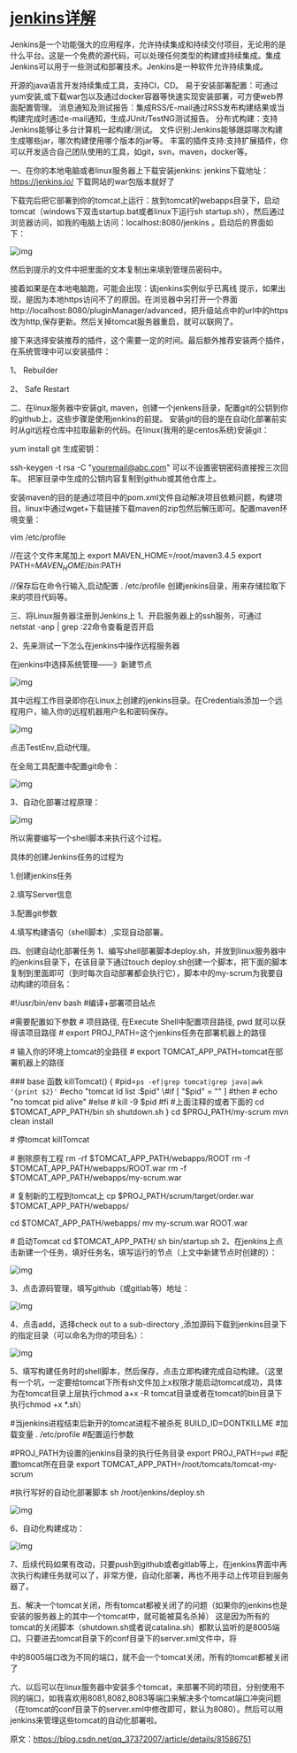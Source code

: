 # [jenkins详解](https://www.cnblogs.com/youyouxiaosheng-lh/p/11212340.html)

 

Jenkins是一个功能强大的应用程序，允许持续集成和持续交付项目，无论用的是什么平台。这是一个免费的源代码，可以处理任何类型的构建或持续集成。集成Jenkins可以用于一些测试和部署技术。Jenkins是一种软件允许持续集成。

开源的java语言开发持续集成工具，支持CI，CD。
易于安装部署配置：可通过yum安装,或下载war包以及通过docker容器等快速实现安装部署，可方便web界面配置管理。
消息通知及测试报告：集成RSS/E-mail通过RSS发布构建结果或当构建完成时通过e-mail通知，生成JUnit/TestNG测试报告。
分布式构建：支持Jenkins能够让多台计算机一起构建/测试。
文件识别:Jenkins能够跟踪哪次构建生成哪些jar，哪次构建使用哪个版本的jar等。
丰富的插件支持:支持扩展插件，你可以开发适合自己团队使用的工具，如git，svn，maven，docker等。



一、在你的本地电脑或者linux服务器上下载安装jenkins:
jenkins下载地址：https://jenkins.io/  下载网站的war包版本就好了

下载完后把它部署到你的tomcat上运行：放到tomcat的webapps目录下，启动tomcat（windows下双击startup.bat或者linux下运行sh startup.sh），然后通过浏览器访问，如我的电脑上访问：localhost:8080/jenkins 。启动后的界面如下：

 ![img](https://img2018.cnblogs.com/blog/1264752/201907/1264752-20190719113359634-1050292076.png)

 

然后到提示的文件中把里面的文本复制出来填到管理员密码中。

接着如果是在本地电脑跑，可能会出现：该jenkins实例似乎已离线 提示，如果出现，是因为本地https访问不了的原因。在浏览器中另打开一个界面http://localhost:8080/pluginManager/advanced，把升级站点中的url中的https改为http,保存更新。然后关掉tomcat服务器重启，就可以联网了。

​    接下来选择安装推荐的插件，这个需要一定的时间。最后额外推荐安装两个插件，在系统管理中可以安装插件：

1、 Rebuilder

2、 Safe Restart

 

二、在linux服务器中安装git, maven，创建一个jenkens目录，配置git的公钥到你的github上，这些步骤是使用jenkins的前提。
   安装git的目的是在自动化部署前实时从git远程仓库中拉取最新的代码。在linux(我用的是centos系统)安装git：

yum install git
   生成密钥：

ssh-keygen -t rsa -C "youremail@abc.com"
  可以不设置密钥密码直接按三次回车。 把家目录中生成的公钥内容复制到github或其他仓库上。   

  安装maven的目的是通过项目中的pom.xml文件自动解决项目依赖问题，构建项目。linux中通过wget+下载链接下载maven的zip包然后解压即可。配置maven环境变量：

vim /etc/profile

//在这个文件末尾加上
export MAVEN_HOME=/root/maven3.4.5
export PATH=$MAVEN_HOME/bin:$PATH

//保存后在命令行输入,启动配置
. /etc/profile
  创建jenkins目录，用来存储拉取下来的项目代码等。

 

三、将Linux服务器注册到Jenkins上
1、开启服务器上的ssh服务，可通过 netstat -anp | grep :22命令查看是否开启

2、先来测试一下怎么在jenkins中操作远程服务器

在jenkins中选择系统管理——》新建节点

 ![img](https://img2018.cnblogs.com/blog/1264752/201907/1264752-20190719113600246-584276434.png)

 

其中远程工作目录即你在Linux上创建的jenkins目录。在Credentials添加一个远程用户，输入你的远程机器用户名和密码保存。

![img](https://img2018.cnblogs.com/blog/1264752/201907/1264752-20190719113613774-2139001659.png)

 

点击TestEnv,启动代理。

在全局工具配置中配置git命令：

 ![img](https://img2018.cnblogs.com/blog/1264752/201907/1264752-20190719113630746-723093859.png)

 

3、自动化部署过程原理：

 ![img](https://img2018.cnblogs.com/blog/1264752/201907/1264752-20190719113639486-1634283410.png)

 

所以需要编写一个shell脚本来执行这个过程。

具体的创建Jenkins任务的过程为

1.创建jenkins任务

2.填写Server信息

3.配置git参数

4.填写构建语句（shell脚本）,实现自动部署。

 

四、创建自动化部署任务
1、编写shell部署脚本deploy.sh，并放到linux服务器中的jenkins目录下，在该目录下通过touch deploy.sh创建一个脚本，把下面的脚本复制到里面即可（到时每次自动部署都会执行它），脚本中的my-scrum为我要自动构建的项目名：

\#!/usr/bin/env bash
\#编译+部署项目站点

\#需要配置如下参数
\# 项目路径, 在Execute Shell中配置项目路径, pwd 就可以获得该项目路径
\# export PROJ_PATH=这个jenkins任务在部署机器上的路径

\# 输入你的环境上tomcat的全路径
\# export TOMCAT_APP_PATH=tomcat在部署机器上的路径

\### base 函数
killTomcat()
{
\#pid=`ps -ef|grep tomcat|grep java|awk '{print $2}'`
\#echo "tomcat Id list :$pid"
\#if [ "$pid" = "" ]
\#then
\# echo "no tomcat pid alive"
\#else
\# kill -9 $pid
\#fi
\#上面注释的或者下面的
cd $TOMCAT_APP_PATH/bin
sh shutdown.sh
}
cd $PROJ_PATH/my-scrum
mvn clean install

\# 停tomcat
killTomcat

\# 删除原有工程
rm -rf $TOMCAT_APP_PATH/webapps/ROOT
rm -f $TOMCAT_APP_PATH/webapps/ROOT.war
rm -f $TOMCAT_APP_PATH/webapps/my-scrum.war

\# 复制新的工程到tomcat上
cp $PROJ_PATH/scrum/target/order.war $TOMCAT_APP_PATH/webapps/

cd $TOMCAT_APP_PATH/webapps/
mv my-scrum.war ROOT.war

\# 启动Tomcat
cd $TOMCAT_APP_PATH/
sh bin/startup.sh
2、在jenkins上点击新建一个任务，填好任务名，填写运行的节点（上文中新建节点时创建的）：

 ![img](https://img2018.cnblogs.com/blog/1264752/201907/1264752-20190719113747258-58084675.png)

 

3、点击源码管理，填写github（或gitlab等）地址：

 ![img](https://img2018.cnblogs.com/blog/1264752/201907/1264752-20190719113754983-618345591.png)

 

4、点击add，选择check out to a sub-directory ,添加源码下载到jenkins目录下的指定目录（可以命名为你的项目名）：

![img](https://img2018.cnblogs.com/blog/1264752/201907/1264752-20190719113803459-1828680136.png)

 


5、填写构建任务时的shell脚本，然后保存，点击立即构建完成自动构建。（这里有一个坑，一定要给tomcat下所有sh文件加上x权限才能启动tomcat成功，具体为在tomcat目录上层执行chmod a+x  -R tomcat目录或者在tomcat的bin目录下执行chmod +x *.sh）

\#当jenkins进程结束后新开的tomcat进程不被杀死
BUILD_ID=DONTKILLME
\#加载变量
. /etc/profile
\#配置运行参数

\#PROJ_PATH为设置的jenkins目录的执行任务目录
export PROJ_PATH=`pwd`
\#配置tomcat所在目录
export TOMCAT_APP_PATH=/root/tomcats/tomcat-my-scrum

\#执行写好的自动化部署脚本
sh /root/jenkins/deploy.sh

![img](https://img2018.cnblogs.com/blog/1264752/201907/1264752-20190719113820146-9727451.png)

 


6、自动化构建成功：

 ![img](https://img2018.cnblogs.com/blog/1264752/201907/1264752-20190719113833856-1714559132.png)

 

7、后续代码如果有改动，只要push到github或者gitlab等上，在jenkins界面中再次执行构建任务就可以了，非常方便，自动化部署，再也不用手动上传项目到服务器了。



五、解决一个tomcat关闭，所有tomcat都被关闭了的问题（如果你的jenkins也是安装的服务器上的其中一个tomcat中，就可能被莫名杀掉）
    这是因为所有的tomcat的关闭脚本（shutdown.sh或者说catalina.sh）都默认监听的是8005端口。只要进去tomcat目录下的conf目录下的server.xml文件中，将

<Server port="8005" shutdown="SHUTDOWN">
<Listener className="org.apache.catalina.startup.VersionLoggerListener" />
<!-- Security listener. Documentation at /docs/config/listeners.html
<Listener className="org.apache.catalina.security.SecurityListener" />
-->
中的8005端口改为不同的端口，就不会一个tomcat关闭，所有的tomcat都被关闭了

六、以后可以在linux服务器中安装多个tomcat，来部署不同的项目，分别使用不同的端口，如我喜欢用8081,8082,8083等端口来解决多个tomcat端口冲突问题（在tomcat的conf目录下的server.xml中修改即可，默认为8080）。然后可以用jenkins来管理这些tomcat的自动化部署啦。

 

 

原文：https://blog.csdn.net/qq_37372007/article/details/81586751